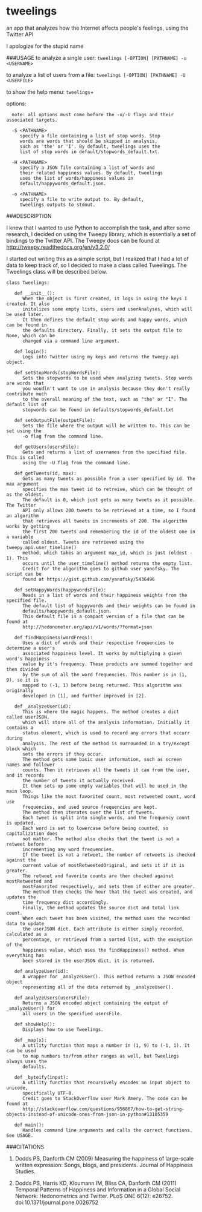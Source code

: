 # tweelings
an app that analyzes how the Internet affects people's feelings, using the Twitter API

I apologize for the stupid name

###USAGE
   to analyze a single user:
      `tweelings [-OPTION] [PATHNAME] -u <USERNAME>`

   to analyze a list of users from a file:
      `tweelings [-OPTION] [PATHNAME] -U <USERFILE>`

   to show the help menu:
      `tweelings`+

   options:

      note: all options must come before the -u/-U flags and their associated targets.

      -S <PATHNAME> 
         specify a file containing a list of stop words. Stop
         words are words that should be skipped in analysis,
         such as 'the' or 'I'. By default, tweelings uses the
         list of stop words in default/stopwords_default.txt.

      -H <PATHNAME>
         specify a JSON file containing a list of words and
         their related happiness values. By default, tweelings
         uses the list of words/happiness values in
         default/happywords_default.json.

      -o <PATHNAME>
         specify a file to write output to. By default,
         tweelings outputs to stdout.

###DESCRIPTION

I knew that I wanted to use Python to accomplish the task, and after some research, I decided 
on using the Tweepy library, which is essentially a set of bindings to the Twitter API.
The Tweepy docs can be found at http://tweepy.readthedocs.org/en/v3.2.0/

I started out writing this as a simple script, but I realized that I had a lot of data to keep track of, so I decided to make a class called Tweelings. The Tweelings class will be described below.

```
class Tweelings:

   def __init__():
      When the object is first created, it logs in using the keys I created. It also
      initalizes some empty lists, users and userAnalyses, which will be used later.
      It then defines the default stop words and happy words, which can be found in
      the defaults directory. Finally, it sets the output file to None, which can be
      changed via a command line argument. 

   def login():
      Logs into Twitter using my keys and returns the tweepy.api object.

   def setStopWords(stopWordsFile):
      Sets the stopwords to be used when analyzing tweets. Stop words are words that
      you woudln't want to use in analysis because they don't really contribute much
      to the overall meaning of the text, such as "the" or "I". The default list of
      stopwords can be found in defaults/stopwords_default.txt

   def setOutputFile(outputFile):
      Sets the file where the output will be written to. This can be set using the
      -o flag from the command line.

   def getUsers(usersFile):
      Gets and returns a list of usernames from the specified file. This is called
      using the -U flag from the command line.

   def getTweets(id, max):
      Gets as many tweets as possible from a user specified by id. The max argument
      specifies the max tweet id to retreive, which can be thought of as the oldest.
      The default is 0, which just gets as many tweets as it possible. The Twitter
      API only allows 200 tweets to be retrieved at a time, so I found an algorithm
      that retrieves all tweets in increments of 200. The algorithm works by getting
      the first 200 tweets and remembering the id of the oldest one in a variable
      called oldest. Tweets are retrieved using the tweepy.api.user_timeline()
      method, which takes an argument max_id, which is just (oldest - 1). This
      occurs until the user_timeline() method returns the empty list.
      Credit for the algorithm goes to github user yanofsky. The script can be
      found at https://gist.github.com/yanofsky/5436496

   def setHappyWords(happywordsFile):
      Reads in a list of words and their happiness weights from the specified file.
      The default list of happywords and their weights can be found in
      defaults/happywords_default.json.
      This default file is a compact version of a file that can be found at
      http://hedonometer.org/api/v1/words/?format=json

   def findHappiness(wordFreqs):
      Uses a dict of words and their respective frequencies to determine a user's
      associated happiness level. It works by multiplying a given word's happiness
      value by it's frequency. These products are summed together and then divided
      by the sum of all the word frequencies. This number is in (1, 9), so it is
      mapped to (-1, 1) before being returned. This algorithm was originally
      developed in [1], and further improved in [2].

   def _analyzeUser(id):
      This is where the magic happens. The method creates a dict called userJSON,
      which will store all of the analysis information. Initially it contains a
      status element, which is used to record any errors that occurr during
      analysis. The rest of the method is surrounded in a try/except block which
      sets the errors if they occur.
      The method gets some basic user information, such as screen names and follower
      counts. Then it retrieves all the tweets it can from the user, and it records
      the number of tweets it actually received.
      It then sets up some empty variables that will be used in the main loop.
      Things like the most favorited count, most retweeted count, word use
      frequencies, and used source frequencies are kept.
      The method then iterates over the list of tweets.
      Each tweet is split into single words, and the frequency count is updated.
      Each word is set to lowercase before being counted, so capitalization does
      not matter. The method also checks that the tweet is not a retweet before
      incrementing any word frequencies.
      If the tweet is not a retweet, the number of retweets is checked against the
      current value of mostRetweetedOriginal, and sets it if it is greater.
      The retweet and favorite counts are then checked against mostRetweeted and
      mostFavorited respectively, and sets them if either are greater.
      The method then checks the hour that the tweet was created, and updates the
      time frequency dict accordingly.
      Finally, the method updates the source dict and total link count.
      When each tweet has been visited, the method uses the recorded data to update
      the userJSON dict. Each attribute is either simply recorded, calculated as a
      percentage, or retrieved from a sorted list, with the exception of the
      happiness value, which uses the findHappiness() method. When everything has
      been stored in the userJSON dict, it is returned. 

   def analyzeUser(id):
      A wrapper for _analyzeUser(). This method returns a JSON encoded object
      representing all of the data returned by _analyzeUser().

   def analyzeUsers(usersFile):
      Returns a JSON encoded object containing the output of _analyzeUser() for
      all users in the specified usersFile.

   def showHelp():
      Displays how to use Tweelings.

   def _map(x):
      A utility function that maps a number in (1, 9) to (-1, 1). It can be used
      to map numbers to/from other ranges as well, but Tweelings always uses the
      defaults.

   def _byteify(input):
      A utility function that recursively encodes an input object to unicode,
      specifically UTF-8.
      Credit goes to StackOverflow user Mark Amery. The code can be found at
      http://stackoverflow.com/questions/956867/how-to-get-string-objects-instead-of-unicode-ones-from-json-in-python#13105359

   def main():
      Handles command line arguments and calls the correct functions. See USAGE.
```

###CITATIONS
   1. Dodds PS, Danforth CM (2009) Measuring the happiness of large-scale written expression: Songs, blogs, and presidents. Journal of Happiness Studies.

   2. Dodds PS, Harris KD, Kloumann IM, Bliss CA, Danforth CM (2011) Temporal Patterns of Happiness and Information in a Global Social Network: Hedonometrics and Twitter. PLoS ONE 6(12): e26752. doi:10.1371/journal.pone.0026752